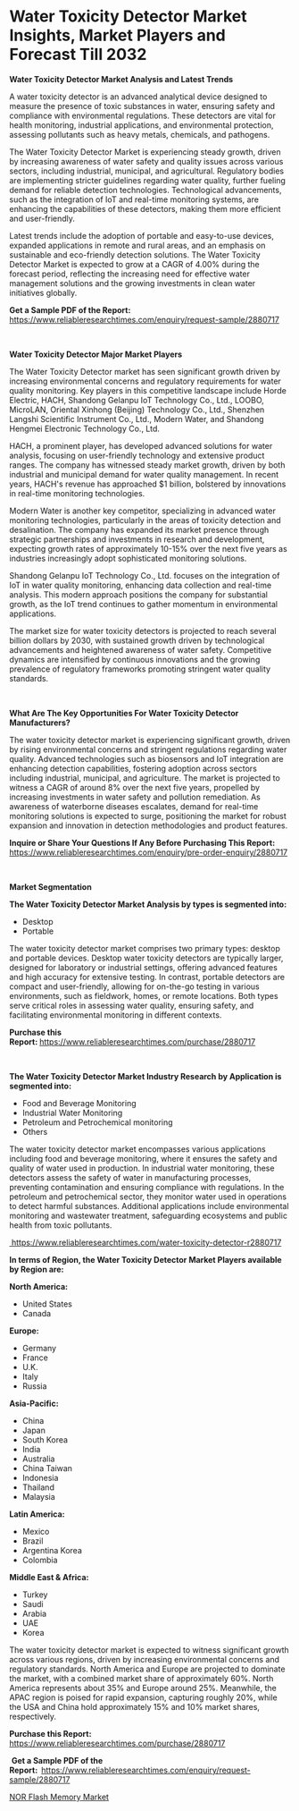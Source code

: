 <p><h1>Water Toxicity Detector Market Insights, Market Players and Forecast Till 2032</h1></p><p><strong>Water Toxicity Detector Market Analysis and Latest Trends</strong></p>
<p><p>A water toxicity detector is an advanced analytical device designed to measure the presence of toxic substances in water, ensuring safety and compliance with environmental regulations. These detectors are vital for health monitoring, industrial applications, and environmental protection, assessing pollutants such as heavy metals, chemicals, and pathogens.</p><p>The Water Toxicity Detector Market is experiencing steady growth, driven by increasing awareness of water safety and quality issues across various sectors, including industrial, municipal, and agricultural. Regulatory bodies are implementing stricter guidelines regarding water quality, further fueling demand for reliable detection technologies. Technological advancements, such as the integration of IoT and real-time monitoring systems, are enhancing the capabilities of these detectors, making them more efficient and user-friendly.</p><p>Latest trends include the adoption of portable and easy-to-use devices, expanded applications in remote and rural areas, and an emphasis on sustainable and eco-friendly detection solutions. The Water Toxicity Detector Market is expected to grow at a CAGR of 4.00% during the forecast period, reflecting the increasing need for effective water management solutions and the growing investments in clean water initiatives globally.</p></p>
<p><strong>Get a Sample PDF of the Report:&nbsp;</strong> <a href="https://www.reliableresearchtimes.com/enquiry/request-sample/2880717?utm_campaign=2200&utm_medium=2&utm_source=Github&utm_content=ia&utm_term=12032025&utm_id=water-toxicity-detector">https://www.reliableresearchtimes.com/enquiry/request-sample/2880717</a></p>
<p>&nbsp;</p>
<p><strong>Water Toxicity Detector Major Market Players</strong></p>
<p><p>The Water Toxicity Detector market has seen significant growth driven by increasing environmental concerns and regulatory requirements for water quality monitoring. Key players in this competitive landscape include Horde Electric, HACH, Shandong Gelanpu IoT Technology Co., Ltd., LOOBO, MicroLAN, Oriental Xinhong (Beijing) Technology Co., Ltd., Shenzhen Langshi Scientific Instrument Co., Ltd., Modern Water, and Shandong Hengmei Electronic Technology Co., Ltd.</p><p>HACH, a prominent player, has developed advanced solutions for water analysis, focusing on user-friendly technology and extensive product ranges. The company has witnessed steady market growth, driven by both industrial and municipal demand for water quality management. In recent years, HACH's revenue has approached $1 billion, bolstered by innovations in real-time monitoring technologies.</p><p>Modern Water is another key competitor, specializing in advanced water monitoring technologies, particularly in the areas of toxicity detection and desalination. The company has expanded its market presence through strategic partnerships and investments in research and development, expecting growth rates of approximately 10-15% over the next five years as industries increasingly adopt sophisticated monitoring solutions.</p><p>Shandong Gelanpu IoT Technology Co., Ltd. focuses on the integration of IoT in water quality monitoring, enhancing data collection and real-time analysis. This modern approach positions the company for substantial growth, as the IoT trend continues to gather momentum in environmental applications.</p><p>The market size for water toxicity detectors is projected to reach several billion dollars by 2030, with sustained growth driven by technological advancements and heightened awareness of water safety. Competitive dynamics are intensified by continuous innovations and the growing prevalence of regulatory frameworks promoting stringent water quality standards.</p></p>
<p>&nbsp;</p>
<p><strong>What Are The Key Opportunities For Water Toxicity Detector Manufacturers?</strong></p>
<p><p>The water toxicity detector market is experiencing significant growth, driven by rising environmental concerns and stringent regulations regarding water quality. Advanced technologies such as biosensors and IoT integration are enhancing detection capabilities, fostering adoption across sectors including industrial, municipal, and agriculture. The market is projected to witness a CAGR of around 8% over the next five years, propelled by increasing investments in water safety and pollution remediation. As awareness of waterborne diseases escalates, demand for real-time monitoring solutions is expected to surge, positioning the market for robust expansion and innovation in detection methodologies and product features.</p></p>
<p><strong>Inquire or Share Your Questions If Any Before Purchasing This Report:</strong> <a href="https://www.reliableresearchtimes.com/enquiry/pre-order-enquiry/2880717?utm_campaign=2200&utm_medium=2&utm_source=Github&utm_content=ia&utm_term=12032025&utm_id=water-toxicity-detector">https://www.reliableresearchtimes.com/enquiry/pre-order-enquiry/2880717</a></p>
<p>&nbsp;</p>
<p><strong>Market Segmentation</strong></p>
<p><strong>The Water Toxicity Detector Market Analysis by types is segmented into:</strong></p>
<p><ul><li>Desktop</li><li>Portable</li></ul></p>
<p><p>The water toxicity detector market comprises two primary types: desktop and portable devices. Desktop water toxicity detectors are typically larger, designed for laboratory or industrial settings, offering advanced features and high accuracy for extensive testing. In contrast, portable detectors are compact and user-friendly, allowing for on-the-go testing in various environments, such as fieldwork, homes, or remote locations. Both types serve critical roles in assessing water quality, ensuring safety, and facilitating environmental monitoring in different contexts.</p></p>
<p><strong>Purchase this Report:&nbsp;</strong><a href="https://www.reliableresearchtimes.com/purchase/2880717?utm_campaign=2200&utm_medium=2&utm_source=Github&utm_content=ia&utm_term=12032025&utm_id=water-toxicity-detector">https://www.reliableresearchtimes.com/purchase/2880717</a></p>
<p>&nbsp;</p>
<p><strong>The Water Toxicity Detector Market Industry Research by Application is segmented into:</strong></p>
<p><ul><li>Food and Beverage Monitoring</li><li>Industrial Water Monitoring</li><li>Petroleum and Petrochemical monitoring</li><li>Others</li></ul></p>
<p><p>The water toxicity detector market encompasses various applications including food and beverage monitoring, where it ensures the safety and quality of water used in production. In industrial water monitoring, these detectors assess the safety of water in manufacturing processes, preventing contamination and ensuring compliance with regulations. In the petroleum and petrochemical sector, they monitor water used in operations to detect harmful substances. Additional applications include environmental monitoring and wastewater treatment, safeguarding ecosystems and public health from toxic pollutants.</p></p>
<p><a href="https://www.reliableresearchtimes.com/water-toxicity-detector-r2880717?utm_campaign=2200&utm_medium=2&utm_source=Github&utm_content=ia&utm_term=12032025&utm_id=water-toxicity-detector">&nbsp;https://www.reliableresearchtimes.com/water-toxicity-detector-r2880717</a></p>
<p><strong>In terms of Region, the Water Toxicity Detector Market Players available by Region are:</strong></p>
<p>
    <p> <strong> North America: </strong>
        <ul>
            <li>United States</li>
            <li>Canada</li>
        </ul>
        </p> 
    <p> <strong> Europe: </strong>
        <ul>
            <li>Germany</li>
            <li>France</li>
            <li>U.K.</li>
            <li>Italy</li>
            <li>Russia</li>
        </ul>
        </p> 
    <p> <strong> Asia-Pacific: </strong>
        <ul>
            <li>China</li>
            <li>Japan</li>
            <li>South Korea</li>
            <li>India</li>
            <li>Australia</li>
            <li>China Taiwan</li>
            <li>Indonesia</li>
            <li>Thailand</li>
            <li>Malaysia</li>
        </ul>
        </p> 
    <p> <strong> Latin America: </strong>
        <ul>
            <li>Mexico</li>
            <li>Brazil</li>
            <li>Argentina Korea</li>
            <li>Colombia</li>
        </ul>
        </p> 
    <p> <strong> Middle East & Africa: </strong>
        <ul>
            <li>Turkey</li>
            <li>Saudi</li>
            <li>Arabia</li>
            <li>UAE</li>
            <li>Korea</li>
        </ul>
    </p>
    </p>
<p><p>The water toxicity detector market is expected to witness significant growth across various regions, driven by increasing environmental concerns and regulatory standards. North America and Europe are projected to dominate the market, with a combined market share of approximately 60%. North America represents about 35% and Europe around 25%. Meanwhile, the APAC region is poised for rapid expansion, capturing roughly 20%, while the USA and China hold approximately 15% and 10% market shares, respectively.</p></p>
<p><strong>Purchase this Report: </strong><a href="https://www.reliableresearchtimes.com/purchase/2880717?utm_campaign=2200&utm_medium=2&utm_source=Github&utm_content=ia&utm_term=12032025&utm_id=water-toxicity-detector">https://www.reliableresearchtimes.com/purchase/2880717</a></p>
<p>&nbsp;<strong>Get a Sample PDF of the Report:&nbsp;&nbsp;</strong><a href="https://www.reliableresearchtimes.com/enquiry/request-sample/2880717?utm_campaign=2200&utm_medium=2&utm_source=Github&utm_content=ia&utm_term=12032025&utm_id=water-toxicity-detector">https://www.reliableresearchtimes.com/enquiry/request-sample/2880717</a></p>
<p><strong></strong></p>
<p><p><a href="https://github.com/MonroeBullock54/Market-Research-Report-List-2/blob/main/nor-flash-memory-market.md?utm_campaign=2200&utm_medium=2&utm_source=Github&utm_content=ia&utm_term=12032025&utm_id=water-toxicity-detector">NOR Flash Memory Market</a></p></p>